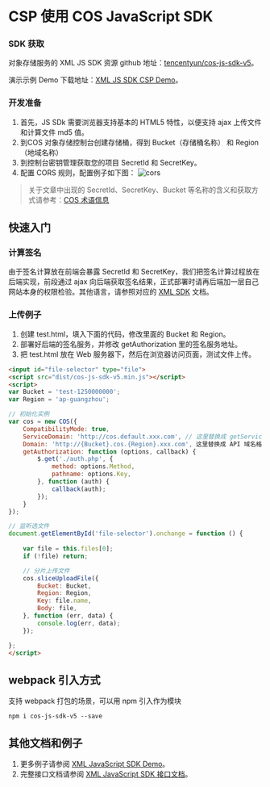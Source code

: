 # CSP 使用 COS JavaScript SDK

### SDK 获取

对象存储服务的 XML JS SDK 资源 github 地址：[tencentyun/cos-js-sdk-v5](https://github.com/tencentyun/cos-js-sdk-v5)。

演示示例 Demo 下载地址：[XML JS SDK CSP Demo](https://github.com/tencentyun/cos-js-sdk-v5/tree/master/csp/csp.html)。

### 开发准备

1. 首先，JS SDk 需要浏览器支持基本的 HTML5 特性，以便支持 ajax 上传文件和计算文件 md5 值。
2. 到COS 对象存储控制台创建存储桶，得到 Bucket（存储桶名称） 和 Region（地域名称）
3. 到控制台密钥管理获取您的项目 SecretId 和 SecretKey。
4. 配置 CORS 规则，配置例子如下图：
![cors](//mc.qcloudimg.com/static/img/2e7791e9274ce3ebf8b25bbeafcd7b45/image.png)

> 关于文章中出现的 SecretId、SecretKey、Bucket 等名称的含义和获取方式请参考：[COS 术语信息](https://cloud.tencent.com/document/product/436/7751)

## 快速入门
### 计算签名

由于签名计算放在前端会暴露 SecretId 和 SecretKey，我们把签名计算过程放在后端实现，前段通过 ajax 向后端获取签名结果，正式部署时请再后端加一层自己网站本身的权限检验。其他语言，请参照对应的 [XML SDK](https://cloud.tencent.com/document/product/436/6474) 文档。


### 上传例子

1. 创建 test.html，填入下面的代码，修改里面的 Bucket 和 Region。
2. 部署好后端的签名服务，并修改 getAuthorization 里的签名服务地址。
3. 把 test.html 放在 Web 服务器下，然后在浏览器访问页面，测试文件上传。

```html
<input id="file-selector" type="file">
<script src="dist/cos-js-sdk-v5.min.js"></script>
<script>
var Bucket = 'test-1250000000';
var Region = 'ap-guangzhou';

// 初始化实例
var cos = new COS({
    CompatibilityMode: true,
    ServiceDomain: 'http://cos.default.xxx.com', // 这里替换成 getService 域名
    Domain: 'http://{Bucket}.cos.{Region}.xxx.com', 这里替换成 API 域名格式模板
    getAuthorization: function (options, callback) {
        $.get('./auth.php', {
            method: options.Method,
            pathname: options.Key,
        }, function (auth) {
            callback(auth);
        });
    }
});

// 监听选文件
document.getElementById('file-selector').onchange = function () {
    
    var file = this.files[0];
    if (!file) return;

    // 分片上传文件
    cos.sliceUploadFile({
        Bucket: Bucket,
        Region: Region,
        Key: file.name,
        Body: file,
    }, function (err, data) {
        console.log(err, data);
    });

};
</script>
```

## webpack 引入方式

支持 webpack 打包的场景，可以用 npm 引入作为模块
```shell
npm i cos-js-sdk-v5 --save
```

## 其他文档和例子

1. 更多例子请参阅 [XML JavaScript SDK Demo](https://github.com/tencentyun/cos-js-sdk-v5/blob/master/demo)。
2. 完整接口文档请参阅 [XML JavaScript SDK 接口文档](https://cloud.tencent.com/document/product/436/12260)。